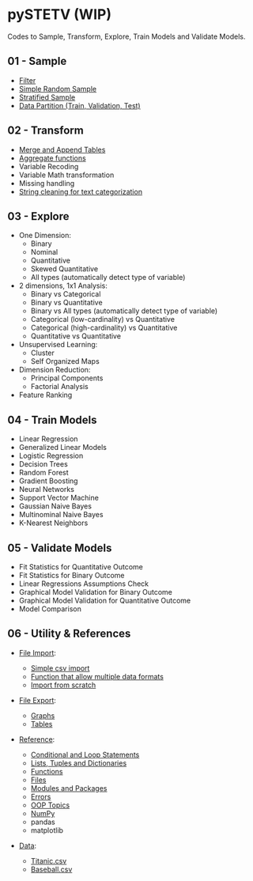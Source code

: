 # pySTETV (WIP)
Codes to Sample, Transform, Explore, Train Models and Validate Models.

## 01 - Sample
- [Filter](https://github.com/danielrferreira/pySTETV/tree/main/01%20-%20Sample/Filter)
- [Simple Random Sample](https://github.com/danielrferreira/pySTETV/tree/main/01%20-%20Sample/Simple%20Random)
- [Stratified Sample](https://github.com/danielrferreira/pySTETV/tree/main/01%20-%20Sample/Stratified)
- [Data Partition (Train, Validation, Test)](https://github.com/danielrferreira/pySTETV/tree/main/01%20-%20Sample/Data%20Partition)
## 02 - Transform
- [Merge and Append Tables](https://github.com/danielrferreira/pySTETV/tree/main/02%20-%20Transform/Merge%20and%20Append)
- [Aggregate functions](https://github.com/danielrferreira/pySTETV/tree/main/02%20-%20Transform/Aggregate)
- Variable Recoding
- Variable Math transformation
- Missing handling
- [String cleaning for text categorization](https://github.com/danielrferreira/pySTETV/tree/main/02%20-%20Transform/String%20Cleaning)
## 03 - Explore
* One Dimension:
  - Binary 
  - Nominal
  - Quantitative
  - Skewed Quantitative
  - All types (automatically detect type of variable)
* 2 dimensions, 1x1 Analysis:
  - Binary vs Categorical
  - Binary vs Quantitative
  - Binary vs All types (automatically detect type of variable)
  - Categorical (low-cardinality) vs Quantitative
  - Categorical (high-cardinality) vs Quantitative
  - Quantitative vs Quantitative
* Unsupervised Learning:
  - Cluster
  - Self Organized Maps
* Dimension Reduction:
  - Principal Components
  - Factorial Analysis
* Feature Ranking
## 04 - Train Models
- Linear Regression
- Generalized Linear Models
- Logistic Regression
- Decision Trees
- Random Forest
- Gradient Boosting
- Neural Networks
- Support Vector Machine
- Gaussian Naive Bayes
- Multinominal Naive Bayes
- K-Nearest Neighbors
## 05 - Validate Models
- Fit Statistics for Quantitative Outcome
- Fit Statistics for Binary Outcome
- Linear Regressions Assumptions Check
- Graphical Model Validation for Binary Outcome
- Graphical Model Validation for Quantitative Outcome
- Model Comparison
## 06 - Utility & References
* [File Import](https://github.com/danielrferreira/pySTETV/tree/main/06%20-%20Utility%20&%20References/File%20Import):
  - [Simple csv import](https://github.com/danielrferreira/pySTETV/tree/main/06%20-%20Utility%20&%20References/File%20Import/Simple%20CSV%20Import)
  - [Function that allow multiple data formats](https://github.com/danielrferreira/pySTETV/tree/main/06%20-%20Utility%20&%20References/File%20Import/Multiple%20Formats)
  - [Import from scratch](https://github.com/danielrferreira/pySTETV/tree/main/06%20-%20Utility%20&%20References/File%20Import/Import%20from%20scratch)
* [File Export](https://github.com/danielrferreira/pySTETV/tree/main/06%20-%20Utility%20%26%20References/File%20Export):
  - [Graphs](https://github.com/danielrferreira/pySTETV/tree/main/06%20-%20Utility%20%26%20References/File%20Export/Graphs)
  - [Tables](https://github.com/danielrferreira/pySTETV/tree/main/06%20-%20Utility%20%26%20References/File%20Export/Tables)
* [Reference](https://github.com/danielrferreira/pySTETV/tree/main/06%20-%20Utility%20%26%20References/Reference):
  - [Conditional and Loop Statements](https://github.com/danielrferreira/pySTETV/tree/main/06%20-%20Utility%20%26%20References/Reference/Conditional%20and%20Loops)
  - [Lists, Tuples and Dictionaries](https://github.com/danielrferreira/pySTETV/tree/main/06%20-%20Utility%20%26%20References/Reference/Lists%20Tuples%20and%20Dictionaries)
  - [Functions](https://github.com/danielrferreira/pySTETV/tree/main/06%20-%20Utility%20%26%20References/Reference/Functions)
  - [Files](https://github.com/danielrferreira/pySTETV/tree/main/06%20-%20Utility%20%26%20References/Reference/Files)
  - [Modules and Packages](https://github.com/danielrferreira/pySTETV/tree/main/06%20-%20Utility%20%26%20References/Reference/Modules%20and%20Packages)
  - [Errors](https://github.com/danielrferreira/pySTETV/tree/main/06%20-%20Utility%20%26%20References/Reference/Errors)
  - [OOP Topics](https://github.com/danielrferreira/pySTETV/tree/main/06%20-%20Utility%20%26%20References/Reference/OOP)
  - [NumPy](https://github.com/danielrferreira/pySTETV/tree/main/06%20-%20Utility%20%26%20References/Reference/NumPy)
  - pandas
  - matplotlib

* [Data](https://github.com/danielrferreira/pySTETV/tree/main/06%20-%20Utility%20%26%20References/Data):
  - [Titanic.csv](https://github.com/danielrferreira/pySTETV/blob/main/06%20-%20Utility%20%26%20References/Data/train_titanic.csv)
  - [Baseball.csv](https://github.com/danielrferreira/pySTETV/blob/main/06%20-%20Utility%20%26%20References/Data/batting_2021_2022_2023.csv)
